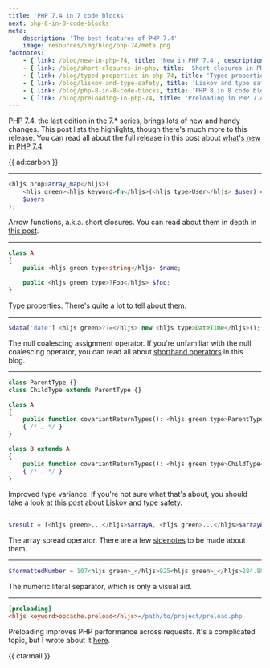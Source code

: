 ```yaml
---
title: 'PHP 7.4 in 7 code blocks'
next: php-8-in-8-code-blocks
meta:
    description: 'The best features of PHP 7.4'
    image: resources/img/blog/php-74/meta.png
footnotes:
    - { link: /blog/new-in-php-74, title: 'New in PHP 7.4', description: ' — A comprehensive list of all things new in PHP 7.4' }
    - { link: /blog/short-closures-in-php, title: 'Short closures in PHP 7.4' }
    - { link: /blog/typed-properties-in-php-74, title: 'Typed properties in PHP 7.4' }
    - { link: /blog/liskov-and-type-safety, title: 'Liskov and type safety' }
    - { link: /blog/php-8-in-8-code-blocks, title: 'PHP 8 in 8 code blocks', description: ' — The best features of PHP 8' }
    - { link: /blog/preloading-in-php-74, title: 'Preloading in PHP 7.4' }
---
```


PHP 7.4, the last edition in the 7.* series, brings lots of new and handy changes. This post lists the highlights, though there's much more to this release. You can read all about the full release in this post about [what's new in PHP 7.4](/blog/new-in-php-74).

{{ ad:carbon }}

---

```php
<hljs prop>array_map</hljs>(
    <hljs green><hljs keyword>fn</hljs>(<hljs type>User</hljs> $user) => $user->id</hljs>,
    $users
);
```

Arrow functions, a.k.a. short closures. You can read about them in depth in [this post](/blog/short-closures-in-php).

---

```php
class A
{
    public <hljs green type>string</hljs> $name;
    
    public <hljs green type>?Foo</hljs> $foo;
}
```

Type properties. There's quite a lot to tell [about them](/blog/typed-properties-in-php-74).

---

```php
$data['date'] <hljs green>??=</hljs> new <hljs type>DateTime</hljs>();
```

The null coalescing assignment operator. If you're unfamiliar with the null coalescing operator, you can read all about [shorthand operators](/blog/shorthand-comparisons-in-php) in this blog.

---

```php
class ParentType {}
class ChildType extends ParentType {}

class A
{
    public function covariantReturnTypes(): <hljs green type>ParentType</hljs>
    { /* … */ }
}

class B extends A
{
    public function covariantReturnTypes(): <hljs green type>ChildType</hljs>
    { /* … */ }
}
```

Improved type variance. If you're not sure what that's about, you should take a look at this post about [Liskov and type safety](/blog/liskov-and-type-safety).

---

```php
$result = [<hljs green>...</hljs>$arrayA, <hljs green>...</hljs>$arrayB];
```

The array spread operator. There are a few [sidenotes](/blog/new-in-php-74#array-spread-operator-rfc) to be made about them.

---

```php
$formattedNumber = 107<hljs green>_</hljs>925<hljs green>_</hljs>284.88;
```

The numeric literal separator, which is only a visual aid.

---

```ini
[preloading]
<hljs keyword>opcache.preload</hljs>=/path/to/project/preload.php
```

Preloading improves PHP performance across requests. It's a complicated topic, but I wrote about it [here](/blog/preloading-in-php-74).

{{ cta:mail }}
